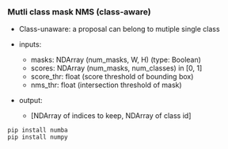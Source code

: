 


### Mutli class mask NMS (class-aware)

- Class-unaware: a proposal can belong to mutiple single class

- inputs:
    - masks: NDArray (num_masks, W, H) (type: Boolean)
    - scores: NDArray (num_masks, num_classes) in [0, 1] 
    - score_thr: float (score threshold of bounding box)
    - nms_thr: float (intersection threshold of mask)
- output:
    - [NDArray of indices to keep, NDArray of class id]

```
pip install numba
pip install numpy
```